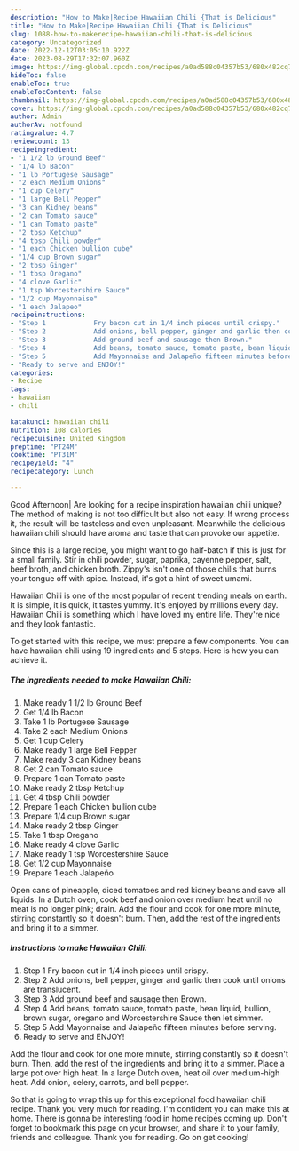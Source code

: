 ```yaml
---
description: "How to Make|Recipe Hawaiian Chili {That is Delicious"
title: "How to Make|Recipe Hawaiian Chili {That is Delicious"
slug: 1088-how-to-makerecipe-hawaiian-chili-that-is-delicious
category: Uncategorized
date: 2022-12-12T03:05:10.922Z
date: 2023-08-29T17:32:07.960Z
image: https://img-global.cpcdn.com/recipes/a0ad588c04357b53/680x482cq70/hawaiian-chili-recipe-main-photo.jpg
hideToc: false
enableToc: true
enableTocContent: false
thumbnail: https://img-global.cpcdn.com/recipes/a0ad588c04357b53/680x482cq70/hawaiian-chili-recipe-main-photo.jpg
cover: https://img-global.cpcdn.com/recipes/a0ad588c04357b53/680x482cq70/hawaiian-chili-recipe-main-photo.jpg
author: Admin
authorAv: notfound
ratingvalue: 4.7
reviewcount: 13
recipeingredient:
- "1 1/2 lb Ground Beef"
- "1/4 lb Bacon"
- "1 lb Portugese Sausage"
- "2 each Medium Onions"
- "1 cup Celery"
- "1 large Bell Pepper"
- "3 can Kidney beans"
- "2 can Tomato sauce"
- "1 can Tomato paste"
- "2 tbsp Ketchup"
- "4 tbsp Chili powder"
- "1 each Chicken bullion cube"
- "1/4 cup Brown sugar"
- "2 tbsp Ginger"
- "1 tbsp Oregano"
- "4 clove Garlic"
- "1 tsp Worcestershire Sauce"
- "1/2 cup Mayonnaise"
- "1 each Jalapeo"
recipeinstructions:
- "Step 1            Fry bacon cut in 1/4 inch pieces until crispy."
- "Step 2            Add onions, bell pepper, ginger and garlic then cook until onions are translucent."
- "Step 3            Add ground beef and sausage then Brown."
- "Step 4            Add beans, tomato sauce, tomato paste, bean liquid, bullion, brown sugar, oregano and Worcestershire Sauce then let simmer."
- "Step 5            Add Mayonnaise and Jalapeño fifteen minutes before serving."
- "Ready to serve and ENJOY!"
categories:
- Recipe
tags:
- hawaiian
- chili

katakunci: hawaiian chili 
nutrition: 108 calories
recipecuisine: United Kingdom
preptime: "PT24M"
cooktime: "PT31M"
recipeyield: "4"
recipecategory: Lunch

---
```



Good Afternoon| Are looking for a recipe inspiration hawaiian chili unique? The method of making is not too difficult but also not easy. If wrong process it, the result will be tasteless and even unpleasant. Meanwhile the delicious hawaiian chili should have aroma and taste that can provoke our appetite.





Since this is a large recipe, you might want to go half-batch if this is just for a small family. Stir in chili powder, sugar, paprika, cayenne pepper, salt, beef broth, and chicken broth. Zippy&#39;s isn&#39;t one of those chilis that burns your tongue off with spice. Instead, it&#39;s got a hint of sweet umami.

Hawaiian Chili is one of the most popular of recent trending meals on earth. It is simple, it is quick, it tastes yummy. It's enjoyed by millions every day. Hawaiian Chili is something which I have loved my entire life. They're nice and they look fantastic.


To get started with this recipe, we must prepare a few components. You can have hawaiian chili using 19 ingredients and 5 steps. Here is how you can achieve it.

<!--inarticleads1-->

##### The ingredients needed to make Hawaiian Chili:

1. Make ready 1 1/2 lb Ground Beef
1. Get 1/4 lb Bacon
1. Take 1 lb Portugese Sausage
1. Take 2 each Medium Onions
1. Get 1 cup Celery
1. Make ready 1 large Bell Pepper
1. Make ready 3 can Kidney beans
1. Get 2 can Tomato sauce
1. Prepare 1 can Tomato paste
1. Make ready 2 tbsp Ketchup
1. Get 4 tbsp Chili powder
1. Prepare 1 each Chicken bullion cube
1. Prepare 1/4 cup Brown sugar
1. Make ready 2 tbsp Ginger
1. Take 1 tbsp Oregano
1. Make ready 4 clove Garlic
1. Make ready 1 tsp Worcestershire Sauce
1. Get 1/2 cup Mayonnaise
1. Prepare 1 each Jalapeño


Open cans of pineapple, diced tomatoes and red kidney beans and save all liquids. In a Dutch oven, cook beef and onion over medium heat until no meat is no longer pink; drain. Add the flour and cook for one more minute, stirring constantly so it doesn&#39;t burn. Then, add the rest of the ingredients and bring it to a simmer. 

<!--inarticleads2-->

##### Instructions to make Hawaiian Chili:

1. Step 1            Fry bacon cut in 1/4 inch pieces until crispy.
1. Step 2            Add onions, bell pepper, ginger and garlic then cook until onions are translucent.
1. Step 3            Add ground beef and sausage then Brown.
1. Step 4            Add beans, tomato sauce, tomato paste, bean liquid, bullion, brown sugar, oregano and Worcestershire Sauce then let simmer.
1. Step 5            Add Mayonnaise and Jalapeño fifteen minutes before serving.
1. Ready to serve and ENJOY!

Add the flour and cook for one more minute, stirring constantly so it doesn&#39;t burn. Then, add the rest of the ingredients and bring it to a simmer. Place a large pot over high heat. In a large Dutch oven, heat oil over medium-high heat. Add onion, celery, carrots, and bell pepper. 

So that is going to wrap this up for this exceptional food hawaiian chili recipe. Thank you very much for reading. I'm confident you can make this at home. There is gonna be interesting food in home recipes coming up. Don't forget to bookmark this page on your browser, and share it to your family, friends and colleague. Thank you for reading. Go on get cooking!

